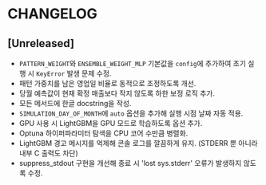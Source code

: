 # CHANGELOG

## [Unreleased]
- `PATTERN_WEIGHT`와 `ENSEMBLE_WEIGHT_MLP` 기본값을 `config`에 추가하여 초기 실행 시 `KeyError` 발생 문제 수정.
- 패턴 가중치를 남은 영업일 비율로 동적으로 조정하도록 개선.
- 당월 예측값이 현재 확정 매출보다 작지 않도록 하한 보정 로직 추가.
- 모든 메서드에 한글 docstring을 작성.
- `SIMULATION_DAY_OF_MONTH`에 `auto` 옵션을 추가해 실행 시점 날짜 자동 적용.
- GPU 사용 시 LightGBM을 GPU 모드로 학습하도록 옵션 추가.
- Optuna 하이퍼파라미터 탐색을 CPU 코어 수만큼 병렬화.
- LightGBM 경고 메시지를 억제해 콘솔 로그를 깔끔하게 유지.
  (STDERR 뿐 아니라 내부 C 출력도 차단)
- suppress_stdout 구현을 개선해 종료 시 'lost sys.stderr' 오류가 발생하지 않도록 수정.
